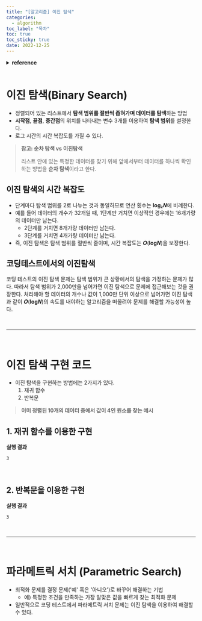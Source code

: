 ```yaml
---
title: "[알고리즘] 이진 탐색"
categories:
  - algorithm
toc_label: "목차"
toc: true
toc_sticky: true
date: 2022-12-25
---
```


<details><summary><b>reference</b></summary>
&lt;이것이 취업을 위한 코딩테스트다 with 파이썬&gt;을 학습하며 정리한 내용입니다.
</details>

<br>

# 이진 탐색(Binary Search)

- 정렬되어 있는 리스트에서 **탐색 범위를 절반씩 좁혀가며 데이터를 탐색**하는 방법
- **시작점**, **끝점**, **중간점**의 위치를 나타내는 변수 3개를 이용하여 **탐색 범위**를 설정한다.
- 로그 시간의 시간 복잡도를 가질 수 있다.

>**참고: 순차 탐색 vs 이진탐색**
>
>리스트 안에 있는 특정한 데이터를 찾기 위해 앞에서부터 데이터를 하나씩 확인하는 방법을 **순차 탐색**이라고 한다.

## 이진 탐색의 시간 복잡도

- 단계마다 탐색 범위를 2로 나누는 것과 동일하므로 연산 횟수는 𝐥𝐨𝐠₂𝑵에 비례한다.
- 예를 들어 데이터의 개수가 32개일 때, 1단계만 거치면 이상적인 경우에는 16개가량의 데이터만 남는다.
  - 2단계를 거치면 8개가량 데이터만 남는다.
  - 3단계를 거치면 4개가량 데이터만 남는다.
- 즉, 이진 탐색은 탐색 범위를 절반씩 줄이며, 시간 복잡도는 𝑶(𝐥𝐨𝐠𝑵)을 보장한다.

## 코딩테스트에서의 이진탐색

 코딩 테스트의 이진 탐색 문제는 탐색 범위가 큰 상황에서의 탐색을 가정하는 문제가 많다. 따라서 탐색 범위가 2,000만을 넘어가면 이진 탐색으로 문제에 접근해보는 것을 권장한다. 처리해야 할 데이터의 개수나 값이 1,000만 단위 이상으로 넘어가면 이진 탐색과 같이 𝑶(𝐥𝐨𝐠𝑵)의 속도를 내야하는 알고리즘을 떠올려야 문제를 해결할 가능성이 높다.

<br>

---

<br>

# 이진 탐색 구현 코드 

- 이진 탐색을 구현하는 방법에는 2가지가 있다.
  1. 재귀 함수
  2. 반복문

> **이미 정렬된 10개의 데이터 중에서 값이 4인 원소를 찾는 예시**

## 1. 재귀 함수를 이용한 구현

<script src="https://gist.github.com/1eejisoo/2b2d205e87174a32d55b389cb43bddf6.js"></script>

**실행 결과**

```
3
```

<br>

## 2. 반복문을 이용한 구현

<script src="https://gist.github.com/1eejisoo/e18723f82a97d353e20dd9efc0278286.js"></script>

**실행 결과**

```
3
```

<br>

---

<br>

# 파라메트릭 서치 (Parametric Search)

- 최적화 문제를 결정 문제('예' 혹은 '아니오')로 바꾸어 해결하는 기법
  - 예) 특정한 조건을 만족하는 가장 알맞은 값을 빠르게 찾는 최적화 문제
- 일반적으로 코딩 테스트에서 파라메트릭 서치 문제는 이진 탐색을 이용하여 해결할 수 있다.
